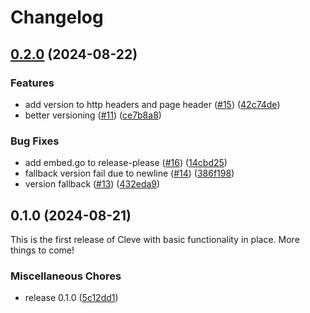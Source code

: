 # Changelog

## [0.2.0](https://github.com/gmc-norr/cleve/compare/v0.1.0...v0.2.0) (2024-08-22)


### Features

* add version to http headers and page header ([#15](https://github.com/gmc-norr/cleve/issues/15)) ([42c74de](https://github.com/gmc-norr/cleve/commit/42c74def239886b2b7a9cde54d89e0819f2d90fc))
* better versioning ([#11](https://github.com/gmc-norr/cleve/issues/11)) ([ce7b8a8](https://github.com/gmc-norr/cleve/commit/ce7b8a8046aeb370b252f1a1e77dad73401975bc))


### Bug Fixes

* add embed.go to release-please ([#16](https://github.com/gmc-norr/cleve/issues/16)) ([14cbd25](https://github.com/gmc-norr/cleve/commit/14cbd257811433ef870d650cc0c639a8737370d3))
* fallback version fail due to newline ([#14](https://github.com/gmc-norr/cleve/issues/14)) ([386f198](https://github.com/gmc-norr/cleve/commit/386f198848d3759f6ab7d4c0eaf416868c17924c))
* version fallback ([#13](https://github.com/gmc-norr/cleve/issues/13)) ([432eda9](https://github.com/gmc-norr/cleve/commit/432eda90bc4c4eec03ef4b49f11653b1280ca3a2))

## 0.1.0 (2024-08-21)

This is the first release of Cleve with basic functionality in place. More things to come!

### Miscellaneous Chores

* release 0.1.0 ([5c12dd1](https://github.com/gmc-norr/cleve/commit/5c12dd1e24f29a297a5517f78423a213f2f40791))
